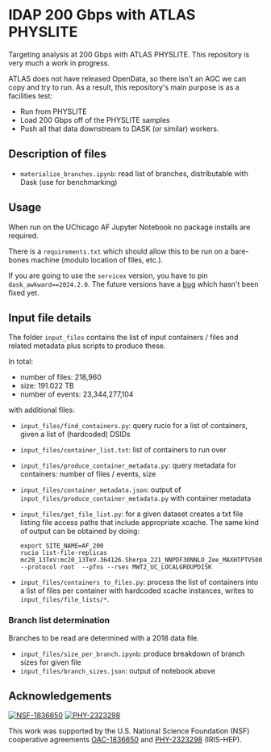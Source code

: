 # IDAP 200 Gbps with ATLAS PHYSLITE

Targeting analysis at 200 Gbps with ATLAS PHYSLITE. This repository is very much a work in progress.

ATLAS does not have released OpenData, so there isn't an AGC we can copy and try to run. As a result, this repository's main purpose is as a facilities test:

* Run from PHYSLITE
* Load 200 Gbps off of the PHYSLITE samples
* Push all that data downstream to DASK (or similar) workers.

## Description of files

* `materialize_branches.ipynb`: read list of branches, distributable with Dask (use for benchmarking)

## Usage

When run on the UChicago AF Jupyter Notebook no package installs are required.

There is a `requirements.txt` which should allow this to be run on a bare-bones machine (modulo location of files, etc.).

If you are going to use the `servicex` version, you have to pin `dask_awkward==2024.2.0`. The future versions have a [bug](https://github.com/dask-contrib/dask-awkward/issues/456) which hasn't been fixed yet.

## Input file details

The folder `input_files` contains the list of input containers / files and related metadata plus scripts to produce these.

In total:

* number of files: 218,960
* size: 191.022 TB
* number of events: 23,344,277,104

with additional files:

* `input_files/find_containers.py`: query rucio for a list of containers, given a list of (hardcoded) DSIDs
* `input_files/container_list.txt`: list of containers to run over
* `input_files/produce_container_metadata.py`: query metadata for containers: number of files / events, size
* `input_files/container_metadata.json`: output of `input_files/produce_container_metadata.py` with container metadata
* `input_files/get_file_list.py`: for a given dataset creates a txt file listing file access paths that include appropriate xcache. The same kind of output can be obtained by doing:

    ```
    export SITE_NAME=AF_200
    rucio list-file-replicas mc20_13TeV:mc20_13TeV.364126.Sherpa_221_NNPDF30NNLO_Zee_MAXHTPTV500_1000.deriv.DAOD_PHYSLITE.e5299_s3681_r13145_p6026 --protocol root  --pfns --rses MWT2_UC_LOCALGROUPDISK
    ```

* `input_files/containers_to_files.py`: process the list of containers into a list of files per container with hardcoded xcache instances, writes to `input_files/file_lists/*`.

### Branch list determination

Branches to be read are determined with a 2018 data file.

* `input_files/size_per_branch.ipynb`: produce breakdown of branch sizes for given file
* `input_files/branch_sizes.json`: output of notebook above

## Acknowledgements

[![NSF-1836650](https://img.shields.io/badge/NSF-1836650-blue.svg)](https://nsf.gov/awardsearch/showAward?AWD_ID=1836650)
[![PHY-2323298](https://img.shields.io/badge/PHY-2323298-blue.svg)](https://nsf.gov/awardsearch/showAward?AWD_ID=2323298)

This work was supported by the U.S. National Science Foundation (NSF) cooperative agreements [OAC-1836650](https://nsf.gov/awardsearch/showAward?AWD_ID=1836650) and [PHY-2323298](https://nsf.gov/awardsearch/showAward?AWD_ID=2323298) (IRIS-HEP).
